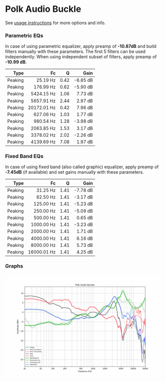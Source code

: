 # Polk Audio Buckle
See [usage instructions](https://github.com/jaakkopasanen/AutoEq#usage) for more options and info.

### Parametric EQs
In case of using parametric equalizer, apply preamp of **-10.87dB** and build filters manually
with these parameters. The first 5 filters can be used independently.
When using independent subset of filters, apply preamp of **-10.99 dB**.

| Type    | Fc          |    Q | Gain     |
|--------:|------------:|-----:|---------:|
| Peaking | 25.19 Hz    | 0.42 | -6.85 dB |
| Peaking | 176.99 Hz   | 0.62 | -5.90 dB |
| Peaking | 5424.15 Hz  | 1.06 | 7.73 dB  |
| Peaking | 5657.91 Hz  | 2.44 | 2.97 dB  |
| Peaking | 20172.01 Hz | 0.42 | 7.96 dB  |
| Peaking | 627.06 Hz   | 1.03 | 1.77 dB  |
| Peaking | 980.54 Hz   | 1.28 | -3.98 dB |
| Peaking | 2063.85 Hz  | 1.53 | 3.17 dB  |
| Peaking | 3378.02 Hz  | 2.02 | -2.26 dB |
| Peaking | 4139.69 Hz  | 7.08 | 1.97 dB  |

### Fixed Band EQs
In case of using fixed band (also called graphic) equalizer, apply preamp of **-7.45dB**
(if available) and set gains manually with these parameters.

| Type    | Fc          |    Q | Gain     |
|--------:|------------:|-----:|---------:|
| Peaking | 31.25 Hz    | 1.41 | -7.78 dB |
| Peaking | 62.50 Hz    | 1.41 | -3.17 dB |
| Peaking | 125.00 Hz   | 1.41 | -5.23 dB |
| Peaking | 250.00 Hz   | 1.41 | -5.09 dB |
| Peaking | 500.00 Hz   | 1.41 | 0.65 dB  |
| Peaking | 1000.00 Hz  | 1.41 | -3.23 dB |
| Peaking | 2000.00 Hz  | 1.41 | 1.71 dB  |
| Peaking | 4000.00 Hz  | 1.41 | 6.16 dB  |
| Peaking | 8000.00 Hz  | 1.41 | 5.73 dB  |
| Peaking | 16000.01 Hz | 1.41 | 4.25 dB  |

### Graphs
![](./Polk%20Audio%20Buckle.png)